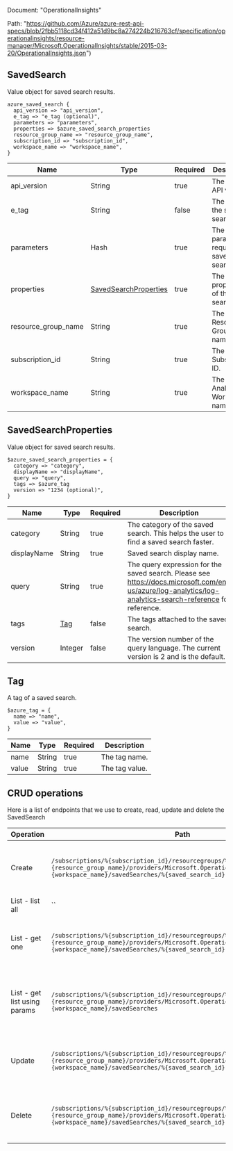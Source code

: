 Document: "OperationalInsights"


Path: "https://github.com/Azure/azure-rest-api-specs/blob/2fbb5118cd34f412a51d9bc8a274224b216763cf/specification/operationalinsights/resource-manager/Microsoft.OperationalInsights/stable/2015-03-20/OperationalInsights.json")

## SavedSearch

Value object for saved search results.

```puppet
azure_saved_search {
  api_version => "api_version",
  e_tag => "e_tag (optional)",
  parameters => "parameters",
  properties => $azure_saved_search_properties
  resource_group_name => "resource_group_name",
  subscription_id => "subscription_id",
  workspace_name => "workspace_name",
}
```

| Name        | Type           | Required       | Description       |
| ------------- | ------------- | ------------- | ------------- |
|api_version | String | true | The client API version. |
|e_tag | String | false | The ETag of the saved search. |
|parameters | Hash | true | The parameters required to save a search. |
|properties | [SavedSearchProperties](#savedsearchproperties) | true | The properties of the saved search. |
|resource_group_name | String | true | The Resource Group name. |
|subscription_id | String | true | The Subscription ID. |
|workspace_name | String | true | The Log Analytics Workspace name. |
        
## SavedSearchProperties

Value object for saved search results.

```puppet
$azure_saved_search_properties = {
  category => "category",
  displayName => "displayName",
  query => "query",
  tags => $azure_tag
  version => "1234 (optional)",
}
```

| Name        | Type           | Required       | Description       |
| ------------- | ------------- | ------------- | ------------- |
|category | String | true | The category of the saved search. This helps the user to find a saved search faster.  |
|displayName | String | true | Saved search display name. |
|query | String | true | The query expression for the saved search. Please see https://docs.microsoft.com/en-us/azure/log-analytics/log-analytics-search-reference for reference. |
|tags | [Tag](#tag) | false | The tags attached to the saved search. |
|version | Integer | false | The version number of the query language. The current version is 2 and is the default. |
        
## Tag

A tag of a saved search.

```puppet
$azure_tag = {
  name => "name",
  value => "value",
}
```

| Name        | Type           | Required       | Description       |
| ------------- | ------------- | ------------- | ------------- |
|name | String | true | The tag name. |
|value | String | true | The tag value. |



## CRUD operations

Here is a list of endpoints that we use to create, read, update and delete the SavedSearch

| Operation | Path | Verb | Description | OperationID |
| ------------- | ------------- | ------------- | ------------- | ------------- |
|Create|`/subscriptions/%{subscription_id}/resourcegroups/%{resource_group_name}/providers/Microsoft.OperationalInsights/workspaces/%{workspace_name}/savedSearches/%{saved_search_id}`|Put|Creates or updates a saved search for a given workspace.|SavedSearches_CreateOrUpdate|
|List - list all|``||||
|List - get one|`/subscriptions/%{subscription_id}/resourcegroups/%{resource_group_name}/providers/Microsoft.OperationalInsights/workspaces/%{workspace_name}/savedSearches/%{saved_search_id}`|Get|Gets the specified saved search for a given workspace.|SavedSearches_Get|
|List - get list using params|`/subscriptions/%{subscription_id}/resourcegroups/%{resource_group_name}/providers/Microsoft.OperationalInsights/workspaces/%{workspace_name}/savedSearches`|Get|Gets the saved searches for a given Log Analytics Workspace|SavedSearches_ListByWorkspace|
|Update|`/subscriptions/%{subscription_id}/resourcegroups/%{resource_group_name}/providers/Microsoft.OperationalInsights/workspaces/%{workspace_name}/savedSearches/%{saved_search_id}`|Put|Creates or updates a saved search for a given workspace.|SavedSearches_CreateOrUpdate|
|Delete|`/subscriptions/%{subscription_id}/resourcegroups/%{resource_group_name}/providers/Microsoft.OperationalInsights/workspaces/%{workspace_name}/savedSearches/%{saved_search_id}`|Delete|Deletes the specified saved search in a given workspace.|SavedSearches_Delete|
